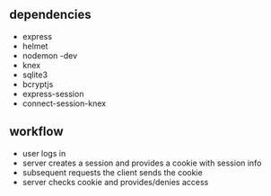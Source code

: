 ## dependencies

- express
- helmet
- nodemon -dev
- knex
- sqlite3
- bcryptjs
- express-session
- connect-session-knex

## workflow

- user logs in
- server creates a session and provides a cookie with session info
- subsequent requests the client sends the cookie
- server checks cookie and provides/denies access 
